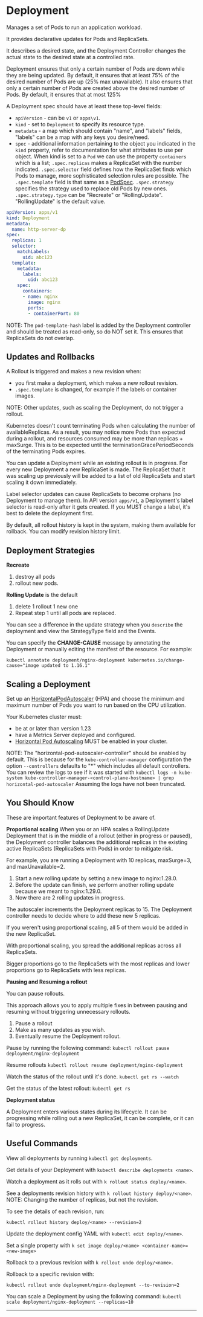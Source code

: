 # Deployment

Manages a set of Pods to run an application workload.

It provides declarative updates for Pods and ReplicaSets.

It describes a desired state, and the Deployment Controller changes the
actual state to the desired state at a controlled rate.

Deployment ensures that only a certain number of Pods are down while they are
being updated. By default, it ensures that at least 75% of the desired number
of Pods are up (25% max unavailable). It also ensures that only a certain
number of Pods are created above the desired number of Pods. By default, it
ensures that at most 125%

A Deployment spec should have at least these top-level fields:
* `apiVersion` - can be `v1` or `apps\v1`.
* `kind` - set to `Deployment` to specify its resource type.
* `metadata` - a map which should contain "name", and "labels" fields,
  "labels" can be a map with any keys you desire/need.
* `spec` - additional information pertaining to the object you indicated in
  the `kind` property, refer to documentation for what attributes to use per
  object. When kind is set to a `Pod` we can use the property `containers`
  which is a list; `.spec.replicas` makes a ReplicaSet with the number
  indicated. `.spec.selector` field defines how the ReplicaSet finds which Pods
  to manage, more sophisticated selection rules are possible. The
  `.spec.template` field is that same as a [PodSpec]. `.spec.strategy`
  specifies the strategy used to replace old Pods by new ones.
  `.spec.strategy.type` can be "Recreate" or "RollingUpdate". "RollingUpdate"
  is the default value.

```yaml
apiVersion: apps/v1
kind: Deployment
metadata:
  name: http-server-dp
spec:
  replicas: 1
  selector:
    matchLabels:
      uid: abc123
  template:
    metadata:
      labels:
        uid: abc123
    spec:
      containers:
      - name: nginx
        image: nginx
        ports:
        - containerPort: 80
```

NOTE: The `pod-template-hash` label is added by the Deployment controller and
should be treated as read-only, so do NOT set it. This ensures that ReplicaSets
do not overlap.

## Updates and Rollbacks

A Rollout is triggered and makes a new revision when:
* you first make a deployment, which makes a new rollout revision.
* `.spec.template` is changed, for example if the labels or container images.

NOTE: Other updates, such as scaling the Deployment, do not trigger a rollout.

Kubernetes doesn't count terminating Pods when calculating the number of
availableReplicas. As a result, you may notice more Pods than expected during a
rollout, and resources consumed may be more than replicas + maxSurge. This
is to be expected until the terminationGracePeriodSeconds of the terminating
Pods expires.

You can update a Deployment while an existing rollout is in progress. For every
new Deployment a new ReplicaSet is made. The ReplicaSet that it was scaling up
previously will be added to a list of old ReplicaSets and start scaling it down
immediately.

Label selector updates can cause ReplicaSets to become orphans (no Deployment to
manage them). In API version `apps/v1`, a Deployment's label selector is
read-only after it gets created. If you MUST change a label, it's best to delete
the deployment first.

By default, all rollout history is kept in the system, making them available
for rollback. You can modify revision history limit.

## Deployment Strategies

**Recreate**

1. destroy all pods
2. rollout new pods.

**Rolling Update** is the default

1. delete 1 rollout 1 new one
2. Repeat step 1 until all pods are replaced.

You can see a difference in the update strategy when you `describe` the
deployment and view the StrategyType field and the Events.

You can specify the **CHANGE-CAUSE** message by annotating the Deployment or
manually editing the manifest of the resource. For example:
```shell
kubectl annotate deployment/nginx-deployment kubernetes.io/change-cause="image updated to 1.16.1"
```

## Scaling a Deployment

Set up an [HorizontalPodAutoscaler] (HPA) and choose the minimum and maximum
number of Pods you want to run based on the CPU utilization.

Your Kubernetes cluster must:
* be at or later than version 1.23
* have a Metrics Server deployed and configured.
* [Horizontal Pod Autoscaling] MUST be enabled in your cluster.

NOTE: The "horizontal-pod-autoscaler-controller" should be enabled by default.
This is because for the `kube-controller-manager` configuration the option
`--controllers` defaults to "*" which includes all default controllers. You
can review the logs to see if it was started with
`kubectl logs -n kube-system kube-controller-manager-<control-plane-hostname> | grep horizontal-pod-autoscaler`
Assuming the logs have not been truncated.

## You Should Know

These are important features of Deployment to be aware of.

**Proportional scaling**
When you or an HPA scales a RollingUpdate Deployment that is in the
middle of a rollout (either in progress or paused), the Deployment controller
balances the additional replicas in the existing active ReplicaSets
(ReplicaSets with Pods) in order to mitigate risk.

For example, you are running a Deployment with 10 replicas, maxSurge=3, and
maxUnavailable=2.
1. Start a new rolling update by setting a new image to nginx:1.28.0.
2. Before the update can finish, we perform another rolling update
   because we meant to nginx:1.29.0.
3. Now there are 2 rolling updates in progress.

The autoscaler increments the Deployment replicas to 15. The Deployment
controller needs to decide where to add these new 5 replicas.

If you weren't using proportional scaling, all 5 of them would be added in the
new ReplicaSet.

With proportional scaling, you spread the additional replicas across all
ReplicaSets.

Bigger proportions go to the ReplicaSets with the most replicas and lower
proportions go to ReplicaSets with less replicas.

**Pausing and Resuming a rollout**

You can pause rollouts.

This approach allows you to apply multiple fixes in between pausing and
resuming without triggering unnecessary rollouts.
1. Pause a rollout
2. Make as many updates as you wish.
3. Eventually resume the Deployment rollout.

Pause by running the following command:
`kubectl rollout pause deployment/nginx-deployment`

Resume rollouts
`kubectl rollout resume deployment/nginx-deployment`

Watch the status of the rollout until it's done.
`kubectl get rs --watch`

Get the status of the latest rollout:
`kubectl get rs`

**Deployment status**

A Deployment enters various states during its lifecycle. It can be progressing
while rolling out a new ReplicaSet, it can be complete, or it can fail to
progress.

## Useful Commands

View all deployments by running `kubectl get deployments`.

Get details of your Deployment with `kubectl describe deployments <name>`.

Watch a deployment as it rolls out with `k rollout status deploy/<name>`.

See a deployments revision history with `k rollout history deploy/<name>`.
NOTE: Changing the number of replicas, but not the revision.

To see the details of each revision, run:
```shell
kubectl rollout history deploy/<name> --revision=2
```

Update the deployment config YAML with `kubectl edit deploy/<name>`.

Set a single property with `k set image deploy/<name> <container-name>=<new-image>`

Rollback to a previous revision with `k rollout undo deploy/<name>`.

Rollback to a specific revision with:
```shell
kubectl rollout undo deployment/nginx-deployment --to-revision=2
```

You can scale a Deployment by using the following command:
`kubectl scale deployment/nginx-deployment --replicas=10`

---

[PodSpec]: https://kubernetes.io/docs/reference/kubernetes-api/workload-resources/pod-v1/#PodSpec
[HorizontalPodAutoscaler]: https://kubernetes.io/docs/tasks/run-application/horizontal-pod-autoscale-walkthrough/
[Horizontal Pod Autoscaling]: https://kubernetes.io/docs/tasks/run-application/horizontal-pod-autoscale/
